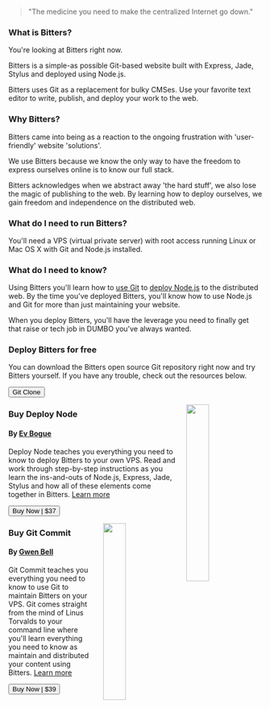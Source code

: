 > "The medicine you need to make the centralized Internet go down."

### What is Bitters?

You're looking at Bitters right now.

Bitters is a simple-as possible Git-based website built with Express, Jade, Stylus and deployed using Node.js.

Bitters uses Git as a replacement for bulky CMSes. Use your favorite text editor to write, publish, and deploy your work to the web.

### Why Bitters?

Bitters came into being as a reaction to the ongoing frustration with 'user-friendly' website 'solutions'. 

We use Bitters because we know the only way to have the freedom to express ourselves online is to know our full stack.

Bitters acknowledges when we abstract away 'the hard stuff', we also lose the magic of publishing to the web. By learning how to deploy ourselves, we gain freedom and independence on the distributed web.

### What do I need to run Bitters?

You'll need a VPS (virtual private server) with root access running Linux or Mac OS X with Git and Node.js installed.

### What do I need to know?

Using Bitters you'll learn how to [use Git](http://git.gwenbell.com) to [deploy Node.js](http://deployno.de) to the distributed web. By the time you've deployed Bitters, you'll know how to use Node.js and Git for more than just maintaining your website. 

When you deploy Bitters, you'll have the leverage you need to finally get that raise or tech job in DUMBO you've always wanted.

### Deploy Bitters for free

You can download the Bitters open source Git repository right now and try Bitters yourself. If you have any trouble, check out the resources below.

<a href="https://github.com/evbogue/bitters"><button>Git Clone</button></a>

<a href="http://evbogue.fetchapp.com/sell/sfasaixe/ppc"><img src="http://writing.evbogue.com/images/deploy.jpg" class="profile" style="width: 30%; float: right; margin-left: 1em;"></a>

### Buy Deploy Node

#### By [Ev Bogue](http://evbogue.com/)

Deploy Node teaches you everything you need to know to deploy Bitters to your own VPS. Read and work through step-by-step instructions as you learn the ins-and-outs of Node.js, Express, Jade, Stylus and how all of these elements come together in Bitters. [Learn more](http://deployno.de)

<a href="http://evbogue.fetchapp.com/sell/sfasaixe/ppc"><button>Buy Now | $37</button></a>

<a href="http://gwenbell.fetchapp.com/sell/yiniekoh/ppc"><img src="http://git.gwenbell.com/images/git-commit-cover.jpg" class="profile" style="width: 30%; float: right; margin-left: 1em;"></a>

### Buy Git Commit

#### By [Gwen Bell](http://gwenbell.com.)

Git Commit teaches you everything you need to know to use Git to maintain Bitters on your VPS. Git comes straight from the mind of Linus Torvalds to your command line where you'll learn everything you need to know as maintain and distributed your content using Bitters. [Learn more](http://git.gwenbell.com/)

<a href="http://gwenbell.fetchapp.com/sell/yiniekoh/ppc"><button>Buy Now | $39</button></a>

